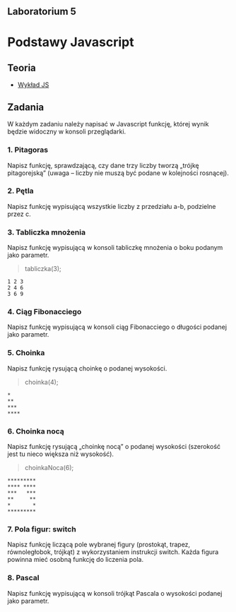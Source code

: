 ## Laboratorium 5

# Podstawy Javascript

## Teoria

* [Wykład JS](https://users.pja.edu.pl/~ppisarski/prez/js/1.html)

## Zadania

W każdym zadaniu należy napisać w Javascript funkcję, której wynik będzie widoczny w konsoli przeglądarki.

### 1. Pitagoras
Napisz funkcję, sprawdzającą, czy dane trzy liczby tworzą
   „trójkę pitagorejską” (uwaga – liczby nie muszą być podane w
   kolejności rosnącej).

### 2. Pętla
Napisz funkcję wypisującą wszystkie liczby z przedziału a-b,
   podzielne przez c.

### 3. Tabliczka mnożenia
Napisz funkcję wypisującą w konsoli tabliczkę mnożenia o
   boku podanym jako parametr.
> tabliczka(3);
```
1 2 3
2 4 6
3 6 9
```
### 4. Ciąg Fibonacciego
Napisz funkcję wypisującą w konsoli ciąg Fibonacciego o
   długości podanej jako parametr.

### 5. Choinka
Napisz funkcję rysującą choinkę o podanej wysokości.

> choinka(4);
```
*
**
***
****
```

### 6. Choinka nocą
Napisz funkcję rysującą „choinkę nocą” o podanej wysokości
   (szerokość jest tu nieco większa niż wysokość).

> choinkaNoca(6);
```
*********
**** ****
***   ***
**     **
*       *
*********
```

### 7. Pola figur: switch
Napisz funkcję liczącą pole wybranej figury (prostokąt,
   trapez, równoległobok, trójkąt) z wykorzystaniem instrukcji
   switch. Każda figura powinna mieć osobną funkcję do liczenia
   pola.

### 8. Pascal
Napisz funkcję wypisującą w konsoli trójkąt Pascala o
   wysokości podanej jako parametr.


